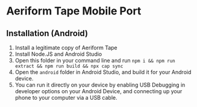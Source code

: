 # Aeriform Tape Mobile Port

## Installation (Android)

1. Install a legitimate copy of Aeriform Tape
2. Install Node.JS and Android Studio
3. Open this folder in your command line and run `npm i && npm run extract && npm run build && npx cap sync`
4. Open the `android` folder in Android Studio, and build it for your Android device.
5. You can run it directly on your device by enabling USB Debugging in developer options on your Android Device, and connecting up your phone to your computer via a USB cable.